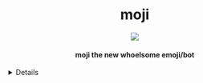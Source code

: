 <div align="center">
<h1>moji</h1>
<img src="https://user-images.githubusercontent.com/75433579/110415389-c5942180-805f-11eb-8488-5aa3eaa5761c.png"/>
<h4>moji the new whoelsome emoji/bot</h4>
</div>

<details>
```text
developer: yumyumyumyum#6512

</details>
 

